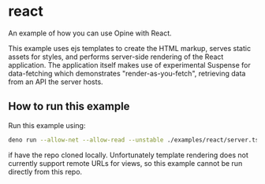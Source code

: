 # react

An example of how you can use Opine with React.

This example uses ejs templates to create the HTML markup, serves static assets for styles, and performs server-side rendering of the React application. The application itself makes use of experimental Suspense for data-fetching which demonstrates "render-as-you-fetch", retrieving data from an API the server hosts.

## How to run this example

Run this example using:

```bash
deno run --allow-net --allow-read --unstable ./examples/react/server.tsx
```

if have the repo cloned locally. Unfortunately template rendering does not currently support remote URLs for views, so this example cannot be run directly from this repo.
